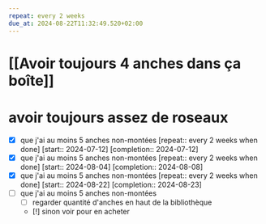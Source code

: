 ```yaml
---
repeat: every 2 weeks
due_at: 2024-08-22T11:32:49.520+02:00
---
```

# [[Avoir toujours 4 anches dans ça boîte]]
# avoir toujours assez de roseaux
- [X] que j'ai au moins 5 anches non-montées  [repeat:: every 2 weeks when done]  [start:: 2024-07-12]  [completion:: 2024-07-12]
- [X] que j'ai au moins 5 anches non-montées  [repeat:: every 2 weeks when done]  [start:: 2024-08-04]  [completion:: 2024-08-08]
- [X] que j'ai au moins 5 anches non-montées  [repeat:: every 2 weeks when done]  [start:: 2024-08-22]  [completion:: 2024-08-23]
- [ ] que j'ai au moins 5 anches non-montées
	- [ ] regarder quantité d'anches en haut de la bibliothèque
	- [!] sinon voir pour en acheter